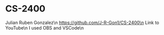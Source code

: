 # CS-2400

Julian Ruben Gonzalez\n
https://github.com/J-R-Gon1/CS-2400\n
Link to YouTube\n
I used OBS and VSCode\n
